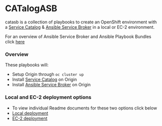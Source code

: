 # CATalogASB

catasb is a collection of playbooks to create an OpenShift environment with a [Service Catalog](https://github.com/kubernetes-incubator/service-catalog) & [Ansible Service Broker](https://github.com/fusor/ansible-service-broker) in a local or EC-2 environment.


For an overview of Ansible Service Broker and Ansible Playbook Bundles click [here](https://github.com/fusor/ansible-service-broker/blob/master/docs/introduction.md)

### Overview
These playbooks will:
  * Setup Origin through `oc cluster up`
  * Install [Service Catalog](https://github.com/kubernetes-incubator/service-catalog) on Origin
  * Install [Ansible Service Broker](https://github.com/fusor/ansible-service-broker) on Origin


### Local and EC-2 deployment options
  * To view individual Readme documents for these two options click below
  * [Local deployment](local/README.md)
  * [EC-2 deployment](ec2/README.md)
